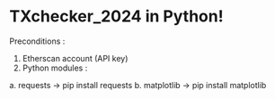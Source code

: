 # TXchecker_2024 in Python!

Preconditions : 

1. Etherscan account (API key)
2. Python modules :

a. requests -> pip install requests
b. matplotlib -> pip install matplotlib
